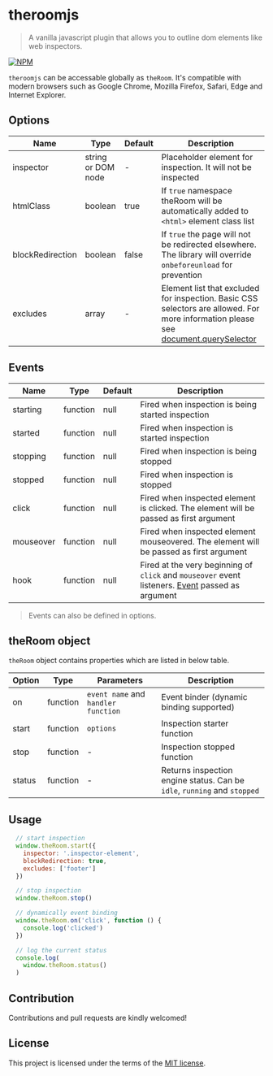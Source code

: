 # theroomjs
> A vanilla javascript plugin that allows you to outline dom elements like web inspectors.

[![NPM](https://nodei.co/npm/theroomjs.png)](https://nodei.co/npm/theroomjs/)

`theroomjs` can be accessable globally as `theRoom`. It's compatible with modern browsers such as Google Chrome, Mozilla Firefox, Safari, Edge and Internet Explorer.

## Options

| Name              | Type               | Default    | Description                         |
| ---               | ---                | ---        | ---                                 |
| inspector         | string or DOM node | -          | Placeholder element for inspection. It will not be inspected  |
| htmlClass         | boolean            | true       | If `true` namespace theRoom will be automatically added to `<html>` element class list |
| blockRedirection  | boolean            | false      | If `true` the page will not be redirected elsewhere. The library will override `onbeforeunload` for prevention |
| excludes          | array              | -          | Element list that excluded for inspection. Basic CSS selectors are allowed. For more information please see [document.querySelector](https://developer.mozilla.org/en-US/docs/Web/API/Document/querySelector) |

## Events

| Name              | Type     | Default | Description                                              |
| ---               | ---      | ---     | ---                                                      |
| starting          | function | null    | Fired when inspection is being started inspection        |
| started           | function | null    | Fired when inspection is started inspection              |
| stopping          | function | null    | Fired when inspection is being stopped                   |
| stopped           | function | null    | Fired when inspection is stopped                         |
| click             | function | null    | Fired when inspected element is clicked. The element will be passed as first argument  |
| mouseover         | function | null    | Fired when inspected element mouseovered. The element will be passed as first argument |
| hook              | function | null    | Fired at the very beginning of `click` and `mouseover` event listeners. [Event](https://developer.mozilla.org/en-US/docs/Web/API/Event) passed as argument |

> Events can also be defined in options.

## theRoom object

`theRoom` object contains properties which are listed in below table.

| Option            | Type     | Parameters                          | Description                                               |
| ---               | ---      | ---                                 | ---                                                       |
| on                | function | `event name` and `handler function` | Event binder (dynamic binding supported)                  |
| start             | function | `options`                           | Inspection starter function                               |
| stop              | function | -                                   | Inspection stopped function                               |
| status            | function | -                                   | Returns inspection engine status. Can be `idle`, `running` and `stopped` |

## Usage

```javascript
  // start inspection
  window.theRoom.start({
    inspector: '.inspector-element',
    blockRedirection: true,
    excludes: ['footer']
  })

  // stop inspection
  window.theRoom.stop()

  // dynamically event binding
  window.theRoom.on('click', function () {
    console.log('clicked')
  })

  // log the current status
  console.log(
    window.theRoom.status()
  )
```

## Contribution
Contributions and pull requests are kindly welcomed!

## License
This project is licensed under the terms of the [MIT license](https://github.com/hsynlms/theroomjs/blob/master/LICENSE).
